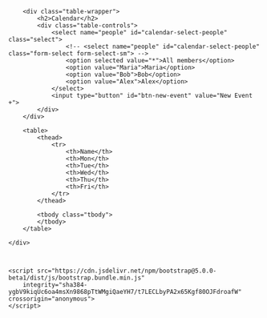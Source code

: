 <!DOCTYPE html>
<html lang="en">

<head>
    <meta charset="UTF-8">
    <meta name="viewport" content="width=device-width, initial-scale=1.0">
    <title>Calendar</title>
    <link href="https://cdn.jsdelivr.net/npm/bootstrap@5.0.0-beta1/dist/css/bootstrap.min.css" rel="stylesheet"
        integrity="sha384-giJF6kkoqNQ00vy+HMDP7azOuL0xtbfIcaT9wjKHr8RbDVddVHyTfAAsrekwKmP1" crossorigin="anonymous">
</head>

<body>
    <div class="calendar">

        <div class="table-wrapper">
            <h2>Calendar</h2>
            <div class="table-controls">
                <select name="people" id="calendar-select-people" class="select">
                    <!-- <select name="people" id="calendar-select-people" class="form-select form-select-sm"> -->
                    <option selected value="*">All members</option>
                    <option value="Maria">Maria</option>
                    <option value="Bob">Bob</option>
                    <option value="Alex">Alex</option>
                </select>
                <input type="button" id="btn-new-event" value="New Event +">
            </div>
        </div>

        <table>
            <thead>
                <tr>
                    <th>Name</th>
                    <th>Mon</th>
                    <th>Tue</th>
                    <th>Wed</th>
                    <th>Thu</th>
                    <th>Fri</th>
                </tr>
            </thead>

            <tbody class="tbody">
            </tbody>
        </table>
  
    </div>



    <script src="https://cdn.jsdelivr.net/npm/bootstrap@5.0.0-beta1/dist/js/bootstrap.bundle.min.js"
        integrity="sha384-ygbV9kiqUc6oa4msXn9868pTtWMgiQaeYH7/t7LECLbyPA2x65Kgf80OJFdroafW" crossorigin="anonymous">
    </script>
<script src="index.5115a9b3167f9e28ee0b.js"></script><script src="storage.12cc5d78580bc1ac81e8.js"></script></body>

</html>
